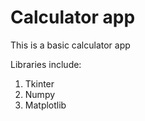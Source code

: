 # Calculator app

This is a  basic calculator app

Libraries include:  
1. Tkinter
2. Numpy
3. Matplotlib